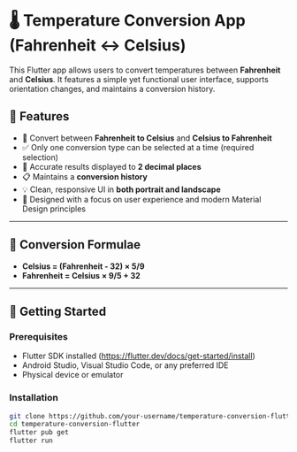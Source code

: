 # 🌡️ Temperature Conversion App (Fahrenheit ↔ Celsius)

This Flutter app allows users to convert temperatures between **Fahrenheit** and **Celsius**. It features a simple yet functional user interface, supports orientation changes, and maintains a conversion history.

## 📱 Features

- 🔄 Convert between **Fahrenheit to Celsius** and **Celsius to Fahrenheit**
- ✅ Only one conversion type can be selected at a time (required selection)
- 🎯 Accurate results displayed to **2 decimal places**
- 📋 Maintains a **conversion history**
- 💡 Clean, responsive UI in **both portrait and landscape**
- 🎨 Designed with a focus on user experience and modern Material Design principles

---

## 📐 Conversion Formulae

- **Celsius = (Fahrenheit - 32) × 5/9**
- **Fahrenheit = Celsius × 9/5 + 32**

---

## 🚀 Getting Started

### Prerequisites

- Flutter SDK installed (https://flutter.dev/docs/get-started/install)
- Android Studio, Visual Studio Code, or any preferred IDE
- Physical device or emulator

### Installation

```bash
git clone https://github.com/your-username/temperature-conversion-flutter.git
cd temperature-conversion-flutter
flutter pub get
flutter run
